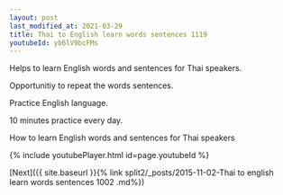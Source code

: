 ```yaml
---
layout: post
last_modified_at: 2021-03-29
title: Thai to English learn words sentences 1119 
youtubeId: yb6lV9bcFMs
---
```

 
 
Helps to learn English words and sentences for Thai speakers.

Opportunitiy to repeat the words sentences. 

Practice English language. 
 
10 minutes practice every day. 
 
How to learn English words and sentences for Thai speakers 
 
{% include youtubePlayer.html id=page.youtubeId %}
 
 
[Next]({{ site.baseurl }}{% link  split2/_posts/2015-11-02-Thai to english learn words sentences 1002 .md%})
 
